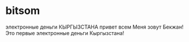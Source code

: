 # bitsom
электронные деньги КЫРГЫЗСТАНА
привет всем Меня зовут Бекжан!
Это первые электронные деньги Кыргызстана!
